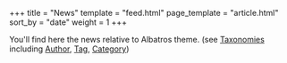 +++
title = "News"
template = "feed.html"
page_template = "article.html"
sort_by = "date"
weight = 1
+++

You'll find here the news relative to Albatros theme. (see [Taxonomies](/taxonomies) including [Author](/authors), [Tag](/tags), [Category](/category))